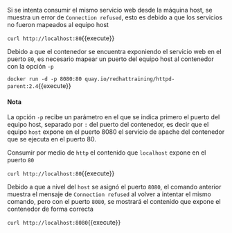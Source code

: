 Si se intenta consumir el mismo servicio web desde la máquina host, se muestra un error de `Connection refused`, esto es debido a que los servicios no fueron mapeados al equipo host

`curl http://localhost:80`{{execute}}

Debido a que el contenedor se encuentra exponiendo el servicio web en el puerto `80`, es necesario mapear un puerto del equipo host al contenedor con la opción `-p`

`docker run -d -p 8080:80 quay.io/redhattraining/httpd-parent:2.4`{{execute}}

#### Nota
La opción `-p` recibe un parámetro en el que se indica primero el puerto del equipo host, separado por `:` del puerto del contenedor, es decir que el equipo `host` expone en el puerto 8080 el servicio de apache del contenedor que se ejecuta en el puerto 80.

Consumir por medio de `http` el contenido que `localhost` expone en el puerto `80`

`curl http://localhost:80`{{execute}}

Debido a que a nivel del `host` se asignó el puerto `8080`, el comando anterior muestra el mensaje de `Connection refused` al volver a intentar el mismo comando, pero con el puerto `8080`, se mostrará el contenido que expone el contenedor de forma correcta

`curl http://localhost:8080`{{execute}}
